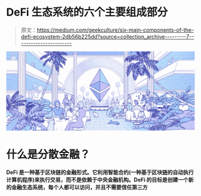 # DeFi 生态系统的六个主要组成部分

> 原文：<https://medium.com/geekculture/six-main-components-of-the-defi-ecosystem-2db56b225dd?source=collection_archive---------7----------------------->

![](img/7e07d92798550f9f1ee8589fd73c34e3.png)

# 什么是分散金融？

**DeFi 是一种基于区块链的金融形式。它利用智能合约(一种基于区块链的自动执行计算机程序)来执行交易，而不是依赖于中央金融机构。DeFi 的目标是创建一个新的金融生态系统，每个人都可以访问，并且不需要信任第三方**